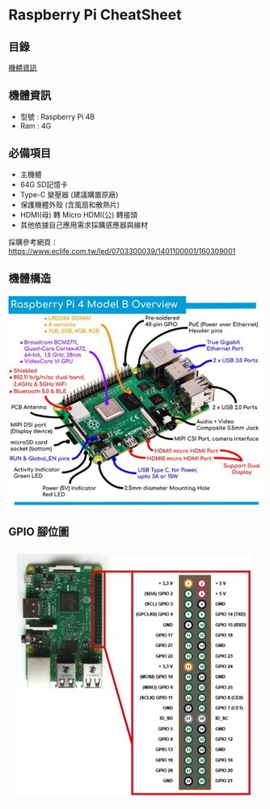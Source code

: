 # Raspberry Pi CheatSheet

## 目錄
[機體資訊](#機體資訊)


## 機體資訊
  * 型號 : Raspberry Pi 4B
  * Ram : 4G


## 必備項目
  * 主機體
  * 64G SD記憶卡 
  * Type-C 變壓器 (建議購置原廠)
  * 保護機體外殼 (含風扇和散熱片)
  * HDMI(母) 轉 Micro HDMI(公) 轉接頭
  * 其他依據自己應用需求採購感應器與線材
  
  採購參考網頁：https://www.eclife.com.tw/led/0703300039/1401100001/160309001


## 機體構造 
![image](https://github.com/Samuelchi861008/RaspberryPi_CheatSheet/blob/master/Model%20Overview.png)


## GPIO 腳位圖
![image](https://github.com/Samuelchi861008/RaspberryPi_CheatSheet/blob/master/%E8%85%B3%E4%BD%8D%E5%9C%96.png)
